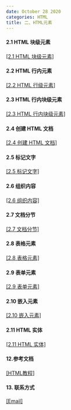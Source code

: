 ```yaml
---
date: October 28 2020
categories: HTML
title: 二、HTML元素
---
```


#### 2.1 HTML 块级元素

[[2.1 HTML 块级元素]](https://web-oyster.github.io/2020/10/28/HTML/HTML%20Tags/%E5%9B%9B%E3%80%81HTML%E5%85%83%E7%B4%A0/HTML%E5%9D%97%E7%BA%A7%E5%85%83%E7%B4%A0/)

#### 2.2 HTML 行内元素

[[2.2 HTML 行级元素]](https://web-oyster.github.io/2020/10/28/HTML/HTML%20Tags/%E5%9B%9B%E3%80%81HTML%E5%85%83%E7%B4%A0/HTML%E8%A1%8C%E5%86%85%E5%85%83%E7%B4%A0/)

#### 2.3 HTML 行内块级元素

[[2.3 HTML 行内块级元素]](https://web-oyster.github.io/2020/10/28/HTML/HTML%20Tags/%E5%9B%9B%E3%80%81HTML%E5%85%83%E7%B4%A0/HTML%E8%A1%8C%E5%86%85%E5%9D%97%E7%BA%A7%E5%85%83%E7%B4%A0/)

#### 2.4 创建 HTML 文档

[[2.4 创建 HTML 文档]](https://web-oyster.github.io/2020/10/28/HTML/Tutorial/%E5%85%AD%E3%80%81%E5%88%9B%E5%BB%BA%20HTML%20%E6%96%87%E6%A1%A3/)

#### 2.5 标记文字

[[2.5 标记文字]](https://web-oyster.github.io/2020/10/28/HTML/Tutorial/%E4%B8%83%E3%80%81%E6%A0%87%E8%AE%B0%E6%96%87%E5%AD%97/)

#### 2.6 组织内容

[[2.6 组织内容]](https://web-oyster.github.io/2020/10/28/HTML/Tutorial/%E5%85%AB%E3%80%81%E7%BB%84%E7%BB%87%E5%86%85%E5%AE%B9/)

#### 2.7 文档分节

[[2.7 文档分节]](https://web-oyster.github.io/2020/10/28/HTML/Tutorial/%E4%B9%9D%E3%80%81%E6%96%87%E6%A1%A3%E5%88%86%E8%8A%82/)

#### 2.8 表格元素

[[2.8 表格元素]](https://web-oyster.github.io/2020/10/28/HTML/Tutorial/%E5%8D%81%E3%80%81%E8%A1%A8%E6%A0%BC%E5%85%83%E7%B4%A0/)

#### 2.9 表单元素

[[2.9 表单元素]](https://web-oyster.github.io/2020/10/28/HTML/Tutorial/%E5%8D%81%E4%B8%80%E3%80%81%E8%A1%A8%E5%8D%95%E5%85%83%E7%B4%A0/)

#### 2.10 嵌入元素

[[2.10 嵌入元素]](https://web-oyster.github.io/2020/10/28/HTML/Tutorial/%E5%8D%81%E4%BA%8C%E3%80%81%E5%B5%8C%E5%85%A5%E5%85%83%E7%B4%A0/)

#### 2.11 HTML 实体

[[2.11 HTML 实体]]()

#### 12.参考文档

[[HTML教程]](https://web-oyster.github.io/2020/10/28/HTML/Tutorial/HTML%E6%95%99%E5%AD%A6%E5%A4%A7%E7%BA%B2/)

#### 13. 联系方式

[[Email]](yuanmin8888@outlook.com)
